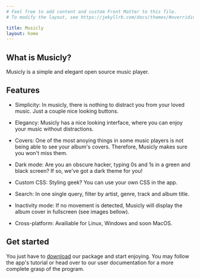 ```yaml
---
# Feel free to add content and custom Front Matter to this file.
# To modify the layout, see https://jekyllrb.com/docs/themes/#overriding-theme-defaults

title: Musicly
layout: home
---
```


## What is Musicly?

Musicly is a simple and elegant open source music player.

## Features

- Simplicity: In musicly, there is nothing to distract you from your loved music. Just a couple nice looking buttons.

- Elegancy: Musicly has a nice looking interface, where you can enjoy your music without distractions.

- Covers: One of the most anoying things in some music players is not being able to see your album's covers. Therefore, Musicly makes sure you won't miss them.

- Dark mode: Are you an obscure hacker, typing 0s and 1s in a green and black screen? If so, we've got a dark theme for you!

- Custom CSS: Styling geek? You can use your own CSS in the app.

- Search: In one single query, filter by artist, genre, track and album title.

- Inactivity mode: If no movement is detected, Musicly will display the album cover in fullscreen (see images bellow).

- Cross-platform: Availiable for Linux, Windows and soon MacOS.

## Get started

You just have to [download](https://m7kra.github.io) our package and start enjoying. You may follow the app's tutorial or head over to our user documentation for a more complete grasp of the program.